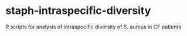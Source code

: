 # staph-intraspecific-diversity
R scripts for analysis of intraspecific diversity of S. aureus in CF patients
